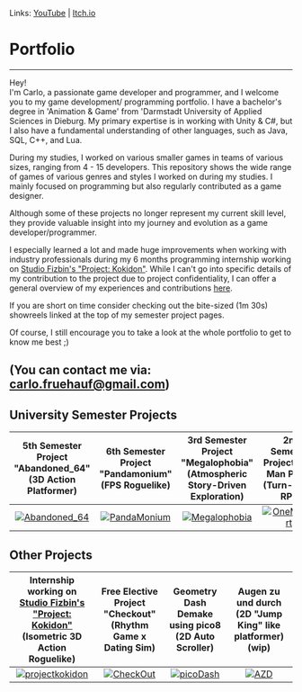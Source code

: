 Links:
<a href="https://www.youtube.com/channel/UCJKa8idl7TpF9RqIwFwmBOQ">YouTube</a> | <a href="https://apandev.itch.io/">Itch.io</a>

# Portfolio
----------
Hey!  
I'm Carlo, a passionate game developer and programmer, and I welcome you to my game development/ programming portfolio. I have a bachelor's degree in 'Animation & Game' from 'Darmstadt University of Applied Sciences in Dieburg. My primary expertise is in working with Unity & C#, but I also have a fundamental understanding of other languages, such as Java, SQL, C++, and Lua.
  
During my studies, I worked on various smaller games in teams of various sizes, ranging from 4 - 15 developers. This repository shows the wide range of games of various genres and styles I worked on during my studies. I mainly focused on programming but also regularly contributed as a game designer.

Although some of these projects no longer represent my current skill level, they provide valuable insight into my journey and evolution as a game developer/programmer. 

I especially learned a lot and made huge improvements when working with industry professionals during my 6 months programming internship working on <a href="https://www.studio-fizbin.com/">Studio Fizbin's "Project: Kokidon"</a>. While I can't go into specific details of my contribution to the project due to project confidentiality, I can offer a general overview of my experiences and contributions <a href="https://github.com/NeoNova111/Portfolio/tree/main/Project%20Kokidon">here</a>.

If you are short on time consider checking out the bite-sized (1m 30s) showreels linked at the top of my semester project pages.

Of course, I still encourage you to take a look at the whole portfolio to get to know me best ;)

(You can contact me via: carlo.fruehauf@gmail.com)
----------

University Semester Projects
----------
| 5th Semester Project "Abandoned_64" (3D Action Platformer) | 6th Semester Project "Pandamonium" (FPS Roguelike) | 3rd Semester Project "Megalophobia" (Atmospheric Story-Driven Exploration) | 2nd Semester Project "One Man Party" (Turn-Based RPG) |
|:-------------------------:|:-------------------------:|:-------------------------:|:-------------------------:|
| [![Abandoned_64](https://user-images.githubusercontent.com/59093470/156429171-a7a8455f-8906-4d5d-935a-b62fafff2811.png)](https://github.com/NeoNova111/Portfolio/tree/main/Abandoned_64%20(5.%20Semester%20Game)) | [![PandaMonium](https://user-images.githubusercontent.com/59093470/180043078-99188f71-97e5-4fd7-80a5-b22a9184bb83.png)](https://github.com/NeoNova111/Portfolio/tree/main/Pandamonium%20(6.%20Semester%20Game)) | [![Megalophobia](https://user-images.githubusercontent.com/59093470/156429209-f6c2aa18-5713-4bc5-8151-4ea1332a8ffd.jpg)](https://github.com/NeoNova111/Portfolio/tree/main/Megalophobia%20Unity%20Project%20(3.%20Semester%20Game)) | [![OneManParty](https://user-images.githubusercontent.com/59093470/156429609-942bf18a-d98d-4ba3-aa7a-e83a1f83d36c.png)](https://github.com/NeoNova111/Portfolio/tree/main/One%20Man%20Party%20Unity%20Project%20(2.%20Semester%20Game))  

Other Projects
----------
| Internship working on <a href="https://www.studio-fizbin.com/">Studio Fizbin's "Project: Kokidon"</a> (Isometric 3D Action Roguelike) | Free Elective Project "Checkout" (Rhythm Game x Dating Sim) | Geometry Dash Demake using pico8 (2D Auto Scroller) | Augen zu und durch (2D "Jump King" like platformer) (wip) |
|:-------------------------:|:-------------------------:|:-------------------------:|:-------------------------:|
[![projectkokidon](https://github-production-user-asset-6210df.s3.amazonaws.com/59093470/273318880-17afa4d3-355f-416a-a8fc-9d9524714fd8.png)](https://github.com/NeoNova111/Portfolio/tree/main/Project%20Kokidon) | [![CheckOut](https://user-images.githubusercontent.com/59093470/156429528-284d9b49-5b0b-44c8-9da9-9aaefc90cabd.png)](https://github.com/NeoNova111/Portfolio/tree/main/Check%20Out%20(4.%20Semester%20Free%20Elective)) | [![picoDash](https://github-production-user-asset-6210df.s3.amazonaws.com/59093470/273320478-a66f4de7-49ef-47f7-9d51-a192c3bb3c63.PNG)](https://github.com/NeoNova111/Portfolio/tree/main/Geometry%20Dash%20Demake) | [![AZD](https://user-images.githubusercontent.com/59093470/273333474-cdb5443a-c4f9-403b-a6a2-ec4d8c968230.png)](https://github.com/NeoNova111/Portfolio/tree/main/AZD)
